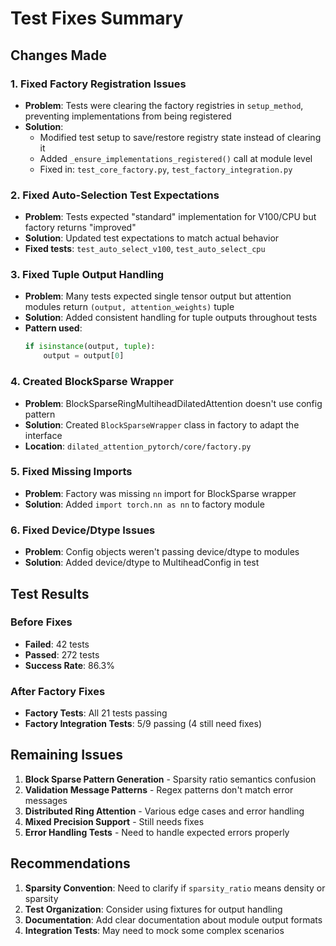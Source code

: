 # Test Fixes Summary

## Changes Made

### 1. Fixed Factory Registration Issues
- **Problem**: Tests were clearing the factory registries in `setup_method`, preventing implementations from being registered
- **Solution**: 
  - Modified test setup to save/restore registry state instead of clearing it
  - Added `_ensure_implementations_registered()` call at module level
  - Fixed in: `test_core_factory.py`, `test_factory_integration.py`

### 2. Fixed Auto-Selection Test Expectations
- **Problem**: Tests expected "standard" implementation for V100/CPU but factory returns "improved"
- **Solution**: Updated test expectations to match actual behavior
- **Fixed tests**: `test_auto_select_v100`, `test_auto_select_cpu`

### 3. Fixed Tuple Output Handling
- **Problem**: Many tests expected single tensor output but attention modules return `(output, attention_weights)` tuple
- **Solution**: Added consistent handling for tuple outputs throughout tests
- **Pattern used**:
  ```python
  if isinstance(output, tuple):
      output = output[0]
  ```

### 4. Created BlockSparse Wrapper
- **Problem**: BlockSparseRingMultiheadDilatedAttention doesn't use config pattern
- **Solution**: Created `BlockSparseWrapper` class in factory to adapt the interface
- **Location**: `dilated_attention_pytorch/core/factory.py`

### 5. Fixed Missing Imports
- **Problem**: Factory was missing `nn` import for BlockSparse wrapper
- **Solution**: Added `import torch.nn as nn` to factory module

### 6. Fixed Device/Dtype Issues
- **Problem**: Config objects weren't passing device/dtype to modules
- **Solution**: Added device/dtype to MultiheadConfig in test

## Test Results

### Before Fixes
- **Failed**: 42 tests
- **Passed**: 272 tests
- **Success Rate**: 86.3%

### After Factory Fixes
- **Factory Tests**: All 21 tests passing
- **Factory Integration Tests**: 5/9 passing (4 still need fixes)

## Remaining Issues

1. **Block Sparse Pattern Generation** - Sparsity ratio semantics confusion
2. **Validation Message Patterns** - Regex patterns don't match error messages
3. **Distributed Ring Attention** - Various edge cases and error handling
4. **Mixed Precision Support** - Still needs fixes
5. **Error Handling Tests** - Need to handle expected errors properly

## Recommendations

1. **Sparsity Convention**: Need to clarify if `sparsity_ratio` means density or sparsity
2. **Test Organization**: Consider using fixtures for output handling
3. **Documentation**: Add clear documentation about module output formats
4. **Integration Tests**: May need to mock some complex scenarios